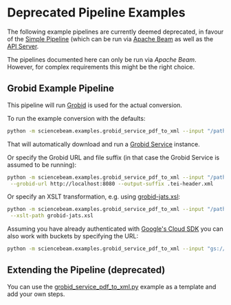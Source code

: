 # Deprecated Pipeline Examples

The following example pipelines are currently deemed deprecated, in favour of the [Simple Pipeline](../README.md#simple-pipeline) (which can be run via [Apache Beam](../README.md#simple-pipeline) as well as the [API Server](../README.md#api-server).

The pipelines documented here can only be run via _Apache Beam_. However, for complex requirements this might be the right choice.

## Grobid Example Pipeline

This pipeline will run [Grobid](http://grobid.readthedocs.io/en/latest/) is used for the actual conversion.

To run the example conversion with the defaults:

```bash
python -m sciencebeam.examples.grobid_service_pdf_to_xml --input "/path/to/pdfs/*/*.pdf"
```

That will automatically download and run a [Grobid Service](https://grobid.readthedocs.io/en/latest/Grobid-service/) instance.

Or specify the Grobid URL and file suffix (in that case the Grobid Service is assumed to be running):

```bash
python -m sciencebeam.examples.grobid_service_pdf_to_xml --input "/path/to/pdfs/*/*.pdf" \
 --grobid-url http://localhost:8080 --output-suffix .tei-header.xml
```

Or specify an XSLT transformation, e.g. using [grobid-jats.xsl](https://github.com/kermitt2/grobid/blob/master/grobid-core/src/main/resources/xslt/grobid-jats.xsl):

```bash
python -m sciencebeam.examples.grobid_service_pdf_to_xml --input "/path/to/pdfs/*/*.pdf" \
 --xslt-path grobid-jats.xsl
```

Assuming you have already authenticated with [Google's Cloud SDK](https://cloud.google.com/sdk/) you can also work with buckets by specifying the URL:

```bash
python -m sciencebeam.examples.grobid_service_pdf_to_xml --input "gs://example_bucket/path/to/pdfs/*.pdf"
```

## Extending the Pipeline (deprecated)

You can use the [grobid_service_pdf_to_xml.py](../sciencebeam/examples/grobid_service_pdf_to_xml.py) example as a template and add your own steps.
